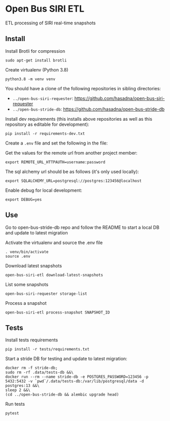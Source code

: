 # Open Bus SIRI ETL

ETL processing of SIRI real-time snapshots


## Install

Install Brotli for compression

```
sudo apt-get install brotli
```

Create virtualenv (Python 3.8)

```
python3.8 -m venv venv
```

You should have a clone of the following repositories in sibling directories:

* `../open-bus-siri-requester`: https://github.com/hasadna/open-bus-siri-requester
* `../open-bus-stride-db`: https://github.com/hasadna/open-bus-stride-db

Install dev requirements (this installs above repositories as well as this repository as editable for development):

```
pip install -r requirements-dev.txt
```

Create a `.env` file and set the following in the file:

Get the values for the remote url from another project member:

```
export REMOTE_URL_HTTPAUTH=username:password
```

The sql alchemy url should be as follows (it's only used locally):

```
export SQLALCHEMY_URL=postgresql://postgres:123456@localhost
```

Enable debug for local development:

```
export DEBUG=yes
```

## Use

Go to open-bus-stride-db repo and follow the README to start a local DB and update to latest migration

Activate the virtualenv and source the .env file

```
. venv/bin/activate
source .env
```

Download latest snapshots

```
open-bus-siri-etl download-latest-snapshots
```

List some snapshots

```
open-bus-siri-requester storage-list
```

Process a snapshot

```
open-bus-siri-etl process-snapshot SNAPSHOT_ID
```

## Tests

Install tests requirements

```
pip install -r tests/requirements.txt
```

Start a stride DB for testing and update to latest migration:

```
docker rm -f stride-db;
sudo rm -rf .data/tests-db &&\
docker run --rm --name stride-db -e POSTGRES_PASSWORD=123456 -p 5432:5432 -v `pwd`/.data/tests-db:/var/lib/postgresql/data -d postgres:13 &&\
sleep 2 &&\
(cd ../open-bus-stride-db && alembic upgrade head)
```

Run tests

```
pytest
```